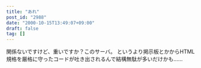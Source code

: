 ```yaml
---
title: "あれ"
post_id: "2988"
date: "2000-10-15T13:49:07+09:00"
draft: false
tag: []
---
```



関係ないですけど、重いですか？このサーバ。 というより掲示板とかからHTML規格を厳格に守ったコードが吐き出されるんで結構無駄が多いだけかも……
